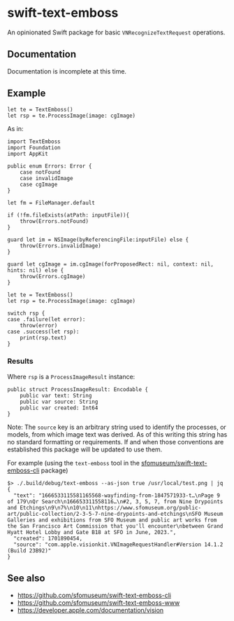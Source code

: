 # swift-text-emboss

An opinionated Swift package for basic `VNRecognizeTextRequest` operations.

## Documentation

Documentation is incomplete at this time.

## Example

```
let te = TextEmboss()
let rsp = te.ProcessImage(image: cgImage)
```

As in:

```
import TextEmboss
import Foundation
import AppKit

public enum Errors: Error {
    case notFound
    case invalidImage
    case cgImage
}

let fm = FileManager.default

if (!fm.fileExists(atPath: inputFile)){
    throw(Errors.notFound)
}

guard let im = NSImage(byReferencingFile:inputFile) else {
    throw(Errors.invalidImage)
}

guard let cgImage = im.cgImage(forProposedRect: nil, context: nil, hints: nil) else {
    throw(Errors.cgImage)
}

let te = TextEmboss()
let rsp = te.ProcessImage(image: cgImage)

switch rsp {
case .failure(let error):
    throw(error)
case .success(let rsp):
    print(rsp.text)
}
```

### Results

Where `rsp` is a `ProcessImageResult` instance:

```
public struct ProcessImageResult: Encodable {
    public var text: String
    public var source: String
    public var created: Int64
}
```

Note: The `source` key is an arbitrary string used to identify the processes, or models, from which image text was derived. As of this writing this string has no standard formatting or requirements. If and when those conventions are established this package will be updated to use them.

For example (using the `text-emboss` tool in the [sfomuseum/swift-text-emboss-cli](https://github.com/sfomuseum/swift-image-emboss-cli) package)

```
$> ./.build/debug/text-emboss --as-json true /usr/local/test.png | jq
{
  "text": "1666533115581165568-wayfinding-from-1847571933-t…\nPage 9 of 179\nQr Search\n166653311558116…\n#2, 3, 5, 7, from Nine Drypoints and Etchings\n9\n7%\n10\n11\nhttps://www.sfomuseum.org/public-art/public-collection/2-3-5-7-nine-drypoints-and-etchings\nSFO Museum Galleries and exhibitions from SFO Museum and public art works from the San Francisco Art Commission that you'll encounter\nbetween Grand Hyatt Hotel Lobby and Gate B18 at SFO in June, 2023.",
  "created": 1701890454,
  "source": "com.apple.visionkit.VNImageRequestHandler#Version 14.1.2 (Build 23B92)"
}
``` 

## See also

* https://github.com/sfomuseum/swift-text-emboss-cli
* https://github.com/sfomuseum/swift-text-emboss-www
* https://developer.apple.com/documentation/vision
